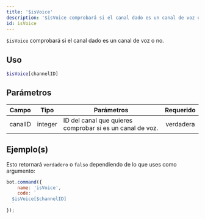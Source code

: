```yaml
---
title: '$isVoice'
description: '$isVoice comprobará si el canal dado es un canal de voz o no.'
id: isVoice
---
```


`$isVoice` comprobará si el canal dado es un canal de voz o no.

## Uso

```php
$isVoice[channelID]
```

## Parámetros

| Campo   | Tipo    | Parámetros                                                | Requerido |
| ------- | ------- | --------------------------------------------------------- |:---------:|
| canalID | integer | ID del canal que quieres comprobar si es un canal de voz. | verdadera |

## Ejemplo(s)

Esto retornará `verdadero` o `falso` dependiendo de lo que uses como argumento:

```javascript
bot.command({
    name: 'isVoice',
    code: `
  $isVoice[$channelID]
  `
});
```